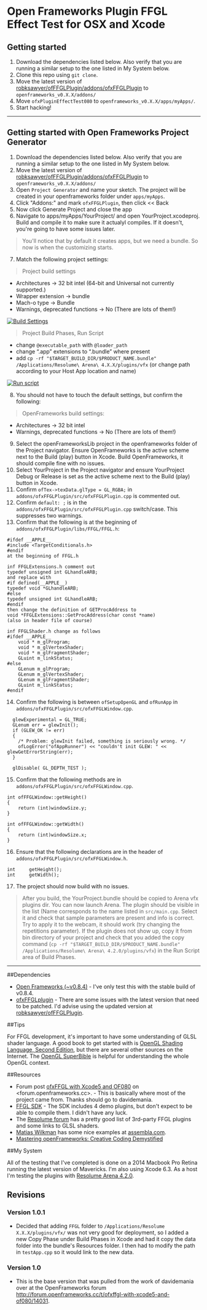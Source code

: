 # Open Frameworks Plugin FFGL Effect Test for OSX and Xcode

## Getting started

1. Download the dependencies listed below. Also verify that you are running a similar setup to the one listed in My System below.
2. Clone this repo using `git clone`.
3. Move the latest version of [robksawyer/ofFFGLPlugin/addons/ofxFFGLPlugin](https://github.com/robksawyer/ofFFGLPlugin) to `openframeworks_v0.X.X/addons/`
4. Move `ofxPluginEffectTest080` to `openframeworks_v0.X.X/apps/myApps/`.
5. Start hacking!

----------------------------------------------------------------------------------


## Getting started with Open Frameworks Project Generator

1. Download the dependencies listed below. Also verify that you are running a similar setup to the one listed in My System below.
2. Move the latest version of [robksawyer/ofFFGLPlugin/addons/ofxFFGLPlugin](https://github.com/robksawyer/ofFFGLPlugin) to `openframeworks_v0.X.X/addons/`
3. Open `Project Generator` and name your sketch. The project will be created in your openframeworks folder under `apps/myApps`.
4. Click "Addons:" and mark `ofxFFGLPlugin`, then click << Back
5. Now click Generate Project and close the app
6. Navigate to apps/myApps/YourProject/ and open YourProject.xcodeproj. Build and compile it to make sure it actualyl compiles. If it doesn't, you're going to have some issues later. 
> You'll notice that by default it creates apps, but we need a bundle. So now is when the customizing starts. 

7. Match the following project settings:
> Project build settings
- Architectures -> 32 bit intel (64-bit and Universal not currently supported.)
- Wrapper extension -> bundle
- Mach-o type -> Bundle
- Warnings, deprecated functions -> No (There are lots of them!)

[![Build Settings](http://s22.postimg.org/wm4f4vbd9/Screen_Shot_2015_04_11_at_6_39_54_PM.jpg)](http://s22.postimg.org/motebt3rl/Screen_Shot_2015_04_11_at_6_39_54_PM.png)

> Project Build Phases, Run Script
- change `@executable_path` with `@loader_path`
- change “.app” extensions to “.bundle” where present
- add `cp -rf "$TARGET_BUILD_DIR/$PRODUCT_NAME.bundle" /Applications/Resolume\ Arena\ 4.X.X/plugins/vfx` (or change path according to your Host App location and name)

[![Run script](http://s13.postimg.org/cy04avio3/Screen_Shot_2015_04_11_at_6_22_21_PM.jpg)](http://s13.postimg.org/3q7vu6blz/Screen_Shot_2015_04_11_at_6_22_21_PM.png)

8. You should not have to touch the default settings, but confirm the following:
> OpenFrameworks build settings:
- Architectures -> 32 bit intel
- Warnings, deprecated functions -> No (There are lots of them!)

9. Select the openFrameworksLib project in the openframeworks folder of the Project navigator. Ensure OpenFrameworks is the active scheme next to the Build (play) button in Xcode. Build OpenFrameworks, it should compile fine with no issues.
10. Select YourProject in the Project navigator and ensure YourProject Debug or Release is set as the active scheme next to the Build (play) button in Xcode.
11. Confirm `ofTex->texData.glType = GL_RGBA;` in `addons/ofxFFGLPlugin/src/ofxFFGLPlugin.cpp` is commented out.
12. Confirm `default: ;` is in the `addons/ofxFFGLPlugin/src/ofxFFGLPlugin.cpp` switch/case. This suppresses two warnings.
13. Confirm that the following is at the beginning of `addons/ofxFFGLPlugin/libs/FFGL/FFGL.h`:
``` 
#ifdef __APPLE__
#include <TargetConditionals.h>
#endif
at the beginning of FFGL.h

inf FFGLExtensions.h comment out
typedef unsigned int GLhandleARB;
and replace with
#if defined(__APPLE__)
typedef void *GLhandleARB;
#else
typedef unsigned int GLhandleARB;
#endif
then change the definition of GETProcAddress to
void *FFGLExtensions::GetProcAddress(char const *name)
(also in header file of course)

inf FFGLShader.h change as follows
#ifdef __APPLE__
    void * m_glProgram;
    void * m_glVertexShader;
    void * m_glFragmentShader;
    GLuint m_linkStatus;
#else
    GLenum m_glProgram;
    GLenum m_glVertexShader;
    GLenum m_glFragmentShader;
    GLuint m_linkStatus;
#endif
```

14. Confirm the following is between `ofSetupOpenGL` and `ofRunApp` in `addons/ofxFFGLPlugin/src/ofxFFGLWindow.cpp`.

```
  glewExperimental = GL_TRUE;
  GLenum err = glewInit();
  if (GLEW_OK != err)
  {
    /* Problem: glewInit failed, something is seriously wrong. */
    ofLogError("ofAppRunner") << "couldn't init GLEW: " << glewGetErrorString(err);
  }

  glDisable( GL_DEPTH_TEST );
```

15. Confirm that the following methods are in `addons/ofxFFGLPlugin/src/ofxFFGLWindow.cpp`.

```
int ofFFGLWindow::getHeight()
{
    return (int)windowSize.y;
}

int ofFFGLWindow::getWidth()
{
    return (int)windowSize.x;
}
```

16. Ensure that the following declarations are in the header of `addons/ofxFFGLPlugin/src/ofxFFGLWindow.h`.
```
int     getHeight();
int     getWidth();
```


17. The project should now build with no issues.


> After you build, the YourProject.bundle should be copied to Arena vfx plugins dir. You can now launch Arena. The plugin should be visible in the list (Name corresponds to the name listed in `src/main.cpp`. Select it and check that sample parameters are present and info is correct. Try to apply it to the webcam, it should work (try changing the repetitions parameter). If the plugin does not show up, copy it from bin directory of your project and check that you added the copy command (`cp -rf "$TARGET_BUILD_DIR/$PRODUCT_NAME.bundle" /Applications/Resolume\ Arena\ 4.2.0/plugins/vfx`) in the Run Script area of Build Phases.  

----------------------------------------------------------------------------------

##Dependencies

- [Open Frameworks (~v0.8.4)](http://openframeworks.cc/download/) - I've only test this with the stable build of v0.8.4.
- [ofxFFGLplugin](https://code.google.com/p/ofxffglplugin/) - There are some issues with the latest version that need to be patched. I'd advise using the updated version at [robksawyer/ofFFGLPlugin](https://github.com/robksawyer/ofFFGLPlugin).


##Tips

For FFGL development, it's important to have some understanding of GLSL shader language. A good book to get started with is [OpenGL Shading Language, Second Edition](http://wiki.labomedia.org/images/1/10/Orange_Book_-_OpenGL_Shading_Language_2nd_Edition.pdf), but there are several other sources on the Internet. The [OpenGL SuperBible](http://www.math.zju.edu.cn/ligangliu/forstudents/C++/OpenGL%20Super%20Bible.pdf) is helpful for understanding the whole OpenGL context.


##Resources

- Forum post [ofxFFGL with Xcode5 and OF080](http://forum.openframeworks.cc/t/ofxffgl-with-xcode5-and-of080/14031/28) on <forum.openframeworks.cc>. - This is basically where most of the project came from. Thanks should go to davidemania.
- [FFGL SDK](http://freeframe.sourceforge.net/) - The SDK includes 4 demo plugins, but don't expect to be able to compile them. I didn't have any luck.
- The [Resolume forum](http://resolume.com/forum/) has a pretty good list of 3rd-party FFGL plugins and some links to GLSL shaders.
- [Matias Wilkman](http://matiaswilkman.blogspot.co.at/search/label/ffgl) has some nice examples at [assembla.com](https://www.assembla.com/code/ffgl/subversion/nodes/14/trunk/Source/FFGLPlugins).
- [Mastering openFrameworks: Creative Coding Demystified](http://www.amazon.com/Mastering-openFrameworks-Creative-Coding-Demystified/dp/1849518041)

##My System

All of the testing that I've completed is done on a 2014 Macbook Pro Retina running the latest version of Mavericks. I'm also using Xcode 6.3. As a host I'm testing the plugins with [Resolume Arena 4.2.0](http://resolume.com/blog/11850/resolume-4-2-released-smoother-and-faster).

## Revisions

### Version 1.0.1
- Decided that adding `FFGL` folder to `/Applications/Resolume X.X.X/plugins/vfx/` was not very good for deployment, so I added a new Copy Phase under Build Phases in Xcode and had it copy the data folder into the bundle's Resources folder. I then had to modify the path in `testApp.cpp` so it would link to the new data.

### Version 1.0
- This is the base version that was pulled from the work of davidemania over at the OpenFrameworks forum <http://forum.openframeworks.cc/t/ofxffgl-with-xcode5-and-of080/14031>. 